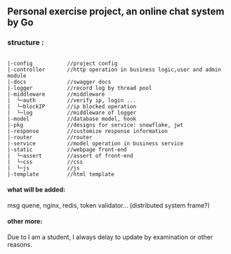 ## Personal exercise project, an online chat system by Go

### structure :

```

|-config           //project config   
|-controller       //http operation in business logic,user and admin module
|-docs             //swagger docs
|-logger           //record log by thread pool
|-middleware       //middleware
|  └─auth          //verify ip, login ...
|  └─blockIP       //ip blocked operation
|  └─log           //middleware of logger
|-model            //database model, hook
|-pkg              //designs for service: snowflake, jwt
|-response         //customize response information
|-router           //router 
|-service          //model operation in business service
|-static           //webpage front-end 
|  └─assert        //assert of front-end
|  └─css           //css
|  └─js            //js
|-template         //html template
```

#### what will be added:

msg quene, nginx, redis, token validator...  (distributed system frame?)

#### other more:

Due to I am a student, I always delay to update by examination or other reasons.
